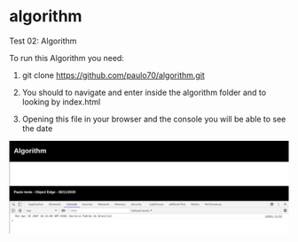 # algorithm

Test 02: Algorithm

To run this Algorithm you need:

1) git clone https://github.com/paulo70/algorithm.git

2) You should to navigate and enter inside the algorithm folder and to looking by index.html

3) Opening this file in your browser and  the console you will be able to see the date

![Alt text](date.png?raw=true "date screen")
